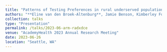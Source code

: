 ```yaml
---
title: "Patterns of Testing Preferences in rural underserved populations in the United States: Evidence from a Discrete Choice Experiment"
authors: "**Eline van den Broek-Altenburg**, Jamie Benson, Kimberley Fox, Jan Carney, Yvonne Jonk, Carolyn Gray, Leslie Abimbola, Jamie Benson, Maria Mercedes Avila, Elizabeth Woods, Gary Stein"
collection: talks
type: "Presentation"
permalink: /talks/2023-06-arm-radxdce
venue: "AcademyHealth 2023 Annual Research Meeting"
date: 2023-06-26
location: "Seattle, WA"
---
```

